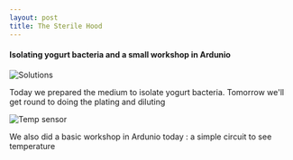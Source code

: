 ```yaml
---
layout: post
title: The Sterile Hood
---
```



#### Isolating yogurt bacteria and a small workshop in Ardunio

![Solutions]({{site.baseurl}}/images/lab%20work/Isolating20%bacteria.jpg)

Today we prepared the medium to isolate yogurt bacteria.
Tomorrow we'll get round to doing the plating and diluting

![Temp sensor]({{site.baseurl}}images/ardunio/temp%20sensor.JPG)

We also did a basic workshop in Ardunio today : a simple circuit to see temperature 
